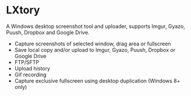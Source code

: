 # LXtory
A Windows desktop screenshot tool and uploader, supports Imgur, Gyazo, Puush, Dropbox and Google Drive.

* Capture screenshots of selected window, drag area or fullscreen
* Save local copy and/or upload to Imgur, Gyazo, Puush, Dropbox or Google Drive
* FTP/SFTP
* Upload history
* Gif recording
* Capture exclusive fullscreen using desktop duplication (Windows 8+ only)
